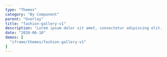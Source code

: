 ```yaml
---
type: "Themes"
category: "By Component"
parent: "Overlay"
title: "fashion-gallery-v1"
description: "Lorem ipsum dolor sit amet, consectetur adipiscing elit. Nunc tempus laoreet leo sit amet iaculis."
date: "2020-06-10"
demos: [
  "iframe/themes/fashion-gallery-v1"
]
---
```

